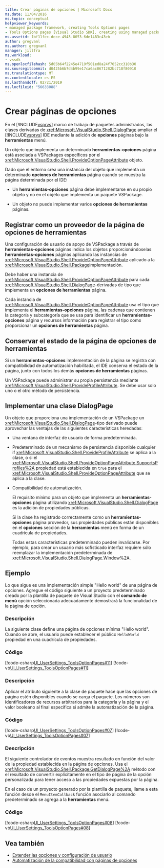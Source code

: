 ```yaml
---
title: Crear páginas de opciones | Microsoft Docs
ms.date: 11/04/2016
ms.topic: conceptual
helpviewer_keywords:
- managed package framework, creating Tools Options pages
- Tools Options pages [Visual Studio SDK], creating using managed package framework
ms.assetid: 1bf11fec-dece-4943-8053-6de1483c43eb
author: gregvanl
ms.author: gregvanl
manager: jillfra
ms.workload:
- vssdk
ms.openlocfilehash: 5d05b64f2245e4710f501ed8a24f7052cc310b30
ms.sourcegitcommit: d0425b6b7d4b99e17ca6ac0671282bc718f80910
ms.translationtype: MT
ms.contentlocale: es-ES
ms.lasthandoff: 02/21/2019
ms.locfileid: "56633088"
---
```

# <a name="create-options-pages"></a>Crear páginas de opciones
En el [!INCLUDE[vsprvs](../../code-quality/includes/vsprvs_md.md)] marco de trabajo de paquetes administrados, las clases derivadas de <xref:Microsoft.VisualStudio.Shell.DialogPage> ampliar el [!INCLUDE[vsprvs](../../code-quality/includes/vsprvs_md.md)] IDE mediante la adición de **opciones** páginas bajo la **herramientas** menú.

 Un objeto que implementa un determinado **herramientas-opciones** página está asociada a VSPackages específicos por el <xref:Microsoft.VisualStudio.Shell.ProvideOptionPageAttribute> objeto.

 Dado que el entorno crea una instancia del objeto que implementa un determinado **opciones de herramientas** página cuando se muestra la página determinada por el IDE:

-   Un **herramientas-opciones** página debe implementarse en su propio objeto y no en el objeto que implementa un paquete VSPackage.

-   Un objeto no puede implementar varios **opciones de herramientas** páginas.

## <a name="register-as-a-tools-options-page-provider"></a>Registrar como un proveedor de la página de opciones de herramientas
 Una configuración de usuario de apoyo de VSPackage a través de **herramientas-opciones** páginas indica los objetos proporcionándoselas **herramientas-opciones** páginas aplicando las instancias de <xref:Microsoft.VisualStudio.Shell.ProvideOptionPageAttribute> aplicado a la <xref:Microsoft.VisualStudio.Shell.Package>implementación.

 Debe haber una instancia de <xref:Microsoft.VisualStudio.Shell.ProvideOptionPageAttribute> para cada <xref:Microsoft.VisualStudio.Shell.DialogPage>-derivadas de tipo que implementa un **opciones de herramientas** página.

 Cada instancia de <xref:Microsoft.VisualStudio.Shell.ProvideOptionPageAttribute> usa el tipo que implementa el **herramientas-opciones** página, las cadenas que contienen la categoría y subcategoría que se usa para identificar un **herramientas-opciones** página y recursos información para registrar el tipo como proporcionar un **opciones de herramientas** página.

## <a name="persist-tools-options-page-state"></a>Conservar el estado de la página de opciones de herramientas
 Si un **herramientas-opciones** implementación de la página se registra con compatibilidad de automatización habilitada, el IDE conserva el estado de la página, junto con todos los demás **opciones de herramientas** páginas.

 Un VSPackage puede administrar su propia persistencia mediante <xref:Microsoft.VisualStudio.Shell.ProvideProfileAttribute>. Se debe usar solo uno o el otro método de persistencia.

## <a name="implement-dialogpage-class"></a>Implementar una clase DialogPage
 Un objeto que proporciona una implementación de un VSPackage un <xref:Microsoft.VisualStudio.Shell.DialogPage>-tipo derivado puede aprovechar las ventajas de las siguientes características heredadas:

- Una ventana de interfaz de usuario de forma predeterminada.

- Predeterminado de un mecanismo de persistencia disponible cualquier if <xref:Microsoft.VisualStudio.Shell.ProvideProfileAttribute> se aplica a la clase, o si el <xref:Microsoft.VisualStudio.Shell.ProvideOptionPageAttribute.SupportsProfiles%2A> propiedad está establecida en `true` para el <xref:Microsoft.VisualStudio.Shell.ProvideOptionPageAttribute> que se aplica a la clase.

- Compatibilidad de automatización.

  El requisito mínimo para un objeto que implementa un **herramientas-opciones** página utilizando <xref:Microsoft.VisualStudio.Shell.DialogPage> es la adición de propiedades públicas.

  Si la clase ha registrado correctamente como un **herramientas-opciones** página proveedor, sus propiedades públicas están disponibles en el **opciones** sección de la **herramientas** menú en forma de un cuadrícula de propiedades.

  Todas estas características predeterminado pueden invalidarse. Por ejemplo, para crear un usuario más sofisticado interfaz requiere sólo reemplazar la implementación predeterminada de <xref:Microsoft.VisualStudio.Shell.DialogPage.Window%2A>.

## <a name="example"></a>Ejemplo
 Lo que sigue es una implementación simple "Hello world" de una página de opciones. Agregue el código siguiente a un proyecto predeterminado creado por la plantilla de paquete de Visual Studio con el **comando de menú** opción seleccionada adecuadamente demostrará la funcionalidad de la página de opción.

### <a name="description"></a>Descripción
 La siguiente clase define una página de opciones mínima "Hello world". Cuando se abre, el usuario puede establecer el público `HelloWorld` propiedad en una cuadrícula de propiedades.

### <a name="code"></a>Código
 [!code-csharp[UI_UserSettings_ToolsOptionPages#11](../../extensibility/internals/codesnippet/CSharp/creating-options-pages_1.cs)]
 [!code-vb[UI_UserSettings_ToolsOptionPages#11](../../extensibility/internals/codesnippet/VisualBasic/creating-options-pages_1.vb)]

### <a name="description"></a>Descripción
 Aplicar el atributo siguiente a la clase de paquete hace que las opciones de página estén disponibles cuando se carga el paquete. Los números son identificadores de recursos arbitrarios para la categoría y la página y el valor booleano al final especifica si admite la automatización de la página.

### <a name="code"></a>Código
 [!code-csharp[UI_UserSettings_ToolsOptionPages#07](../../extensibility/internals/codesnippet/CSharp/creating-options-pages_2.cs)]
 [!code-vb[UI_UserSettings_ToolsOptionPages#07](../../extensibility/internals/codesnippet/VisualBasic/creating-options-pages_2.vb)]

### <a name="description"></a>Descripción
 El siguiente controlador de eventos muestra resultado en función del valor de la propiedad establecida en la página de opciones. Usa el <xref:Microsoft.VisualStudio.Shell.Package.GetDialogPage%2A> método con el resultado de convertir explícitamente en el tipo de página de la opción personalizada para tener acceso a las propiedades expuestas por la página.

 En el caso de un proyecto generado por la plantilla de paquete, llame a esta función desde el `MenuItemCallback` función asociarlo al comando predeterminado se agrega a la **herramientas** menú.

### <a name="code"></a>Código
 [!code-csharp[UI_UserSettings_ToolsOptionPages#08](../../extensibility/internals/codesnippet/CSharp/creating-options-pages_3.cs)]
 [!code-vb[UI_UserSettings_ToolsOptionPages#08](../../extensibility/internals/codesnippet/VisualBasic/creating-options-pages_3.vb)]

## <a name="see-also"></a>Vea también
- [Extender las opciones y configuración de usuario](../../extensibility/extending-user-settings-and-options.md)
- [Automatización de la compatibilidad con páginas de opciones](../../extensibility/internals/automation-support-for-options-pages.md)